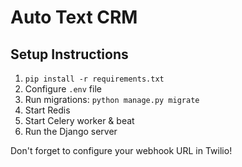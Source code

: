 # Auto Text CRM

## Setup Instructions
1. `pip install -r requirements.txt`
2. Configure `.env` file
3. Run migrations: `python manage.py migrate`
4. Start Redis
5. Start Celery worker & beat
6. Run the Django server

Don't forget to configure your webhook URL in Twilio!
